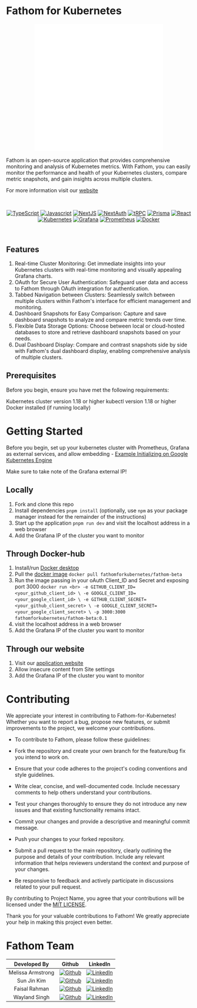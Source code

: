 # Fathom for Kubernetes



<p align="center">
  <img width="350" src="./public/fathom-full-white.png">
</p>


Fathom is an open-source application that provides comprehensive monitoring and analysis of Kubernetes metrics. With Fathom, you can easily monitor the performance and health of your Kubernetes clusters, compare metric snapshots, and gain insights across multiple clusters.

For more information visit our [website](https//www.fathom.nyc)

<br/>

<div align="center">

[![TypeScript](https://img.shields.io/badge/typescript-%23007ACC.svg?style=for-the-badge&logo=typescript&logoColor=white)](https://www.typescriptlang.org/)
[![Javascript](https://img.shields.io/badge/javascript-%23323330.svg?style=for-the-badge&logo=javascript&logoColor=%23F7DF1E)](https://www.javascript.com/)
[![NextJS](https://img.shields.io/badge/next.js-000000?style=for-the-badge&logo=nextdotjs&logoColor=white)](https://nextjs.org/)
[![NextAuth](https://img.shields.io/badge/NextAuth-%23F05033.svg?style=for-the-badge&logo=nextdotjs&logoColor=white)](https://next-auth.js.org/)
[![tRPC](https://img.shields.io/badge/trpc-%235755d9.svg?style=for-the-badge&logo=trpc&logoColor=white)](https://trpc.io/)
[![Prisma](https://img.shields.io/badge/Prisma-%233b3e44?style=for-the-badge&logo=prisma&logoColor=white)](https://www.prisma.io/)
[![React](https://img.shields.io/badge/react-%2320232a.svg?style=for-the-badge&logo=react&logoColor=%2361DAFB)](https://reactjs.org/)
[![Kubernetes](https://img.shields.io/badge/kubernetes-%23326ce5.svg?style=for-the-badge&logo=kubernetes&logoColor=white)](https://kubernetes.io/)
[![Grafana](https://img.shields.io/badge/grafana-%23F46800.svg?style=for-the-badge&logo=grafana&logoColor=white)](https://grafana.com/)
[![Prometheus](https://img.shields.io/badge/Prometheus-E6522C?style=for-the-badge&logo=Prometheus&logoColor=white)](https://prometheus.io/)
[![Docker](https://img.shields.io/badge/docker-%230db7ed.svg?style=for-the-badge&logo=docker&logoColor=white)](https://www.docker.com/)


</div>

<br/>

## Features
1. Real-time Cluster Monitoring: Get immediate insights into your Kubernetes clusters with real-time monitoring and visually appealing Grafana charts.
2. OAuth for Secure User Authentication: Safeguard user data and access to Fathom through OAuth integration for authentication.
3. Tabbed Navigation between Clusters: Seamlessly switch between multiple clusters within Fathom's interface for efficient management and monitoring.
4. Dashboard Snapshots for Easy Comparison: Capture and save dashboard snapshots to analyze and compare metric trends over time.
5. Flexible Data Storage Options: Choose between local or cloud-hosted databases to store and retrieve dashboard snapshots based on your needs.
6. Dual Dashboard Display: Compare and contrast snapshots side by side with Fathom's dual dashboard display, enabling comprehensive analysis of multiple clusters.


## Prerequisites
Before you begin, ensure you have met the following requirements:

Kubernetes cluster version 1.18 or higher
kubectl version 1.18 or higher
Docker installed (if running locally)

# Getting Started

Before you begin, set up your kubernetes cluster with Prometheus, Grafana as external services, and allow embedding - [Example Initializing on Google Kubernetes Engine](https://github.com/oslabs-beta/Fathom/blob/dev/clusterSetup.md) 

Make sure to take note of the Grafana external IP!


## Locally
1. Fork and clone this repo
2. Install dependencies `pnpm install` (optionally, use `npm` as your package manager instead for the remainder of the instructions)
3. Start up the application `pnpm run dev` and visit the localhost address in a web browser
4. Add the Grafana IP of the cluster you want to monitor

## Through Docker-hub
1. Install/run [Docker desktop](https://www.docker.com/products/docker-desktop/)
2. Pull the [docker image](https://hub.docker.com/r/fathomforkubernetes/fathom-beta) `docker pull fathomforkubernetes/fathom-beta`
3. Run the image passing in your oAuth Client_ID and Secret and exposing port 3000 `docker run <br> -e GITHUB_CLIENT_ID=<your_github_client_id> \ -e GOOGLE_CLIENT_ID=<your_google_client_id> \ -e GITHUB_CLIENT_SECRET=<your_github_client_secret> \ -e GOOGLE_CLIENT_SECRET=<your_google_client_secret> \ -p 3000:3000 fathomforkubernetes/fathom-beta:0.1`
4. visit the localhost address in a web browser
5. Add the Grafana IP of the cluster you want to monitor

## Through our website
1. Visit our [application website](https://www.fathom.watch/)
2. Allow insecure content from Site settings
3. Add the Grafana IP of the cluster you want to monitor


# Contributing
We appreciate your interest in contributing to Fathom-for-Kubernetes! Whether you want to report a bug, propose new features, or submit improvements to the project, we welcome your contributions.

- To contribute to Fathom, please follow these guidelines:

- Fork the repository and create your own branch for the feature/bug fix you intend to work on.

- Ensure that your code adheres to the project's coding conventions and style guidelines.

- Write clear, concise, and well-documented code. Include necessary comments to help others understand your contributions.

- Test your changes thoroughly to ensure they do not introduce any new issues and that existing functionality remains intact.

- Commit your changes and provide a descriptive and meaningful commit message.

- Push your changes to your forked repository.

- Submit a pull request to the main repository, clearly outlining the purpose and details of your contribution. Include any relevant information that helps reviewers understand the context and purpose of your changes.

- Be responsive to feedback and actively participate in discussions related to your pull request.

By contributing to Project Name, you agree that your contributions will be licensed under the [MIT LICENSE](License).

Thank you for your valuable contributions to Fathom! We greatly appreciate your help in making this project even better.


# Fathom Team
| Developed By       | Github          | LinkedIn        |
| :------------------: | :-------------: | :-------------: |
| Melissa Armstrong | [![Github](https://img.shields.io/badge/github-%23121011.svg?style=for-the-badge&logo=github&logoColor=white)](https://github.com/mkarmstr) | [![LinkedIn](https://img.shields.io/badge/LinkedIn-%230077B5.svg?logo=linkedin&logoColor=white)](https://www.linkedin.com/in/mkarmstr/) |
| Sun Jin Kim | [![Github](https://img.shields.io/badge/github-%23121011.svg?style=for-the-badge&logo=github&logoColor=white)](https://github.com/sjin-k) | [![LinkedIn](https://img.shields.io/badge/LinkedIn-%230077B5.svg?logo=linkedin&logoColor=white)](https://www.linkedin.com/) |
| Faisal Rahman | [![Github](https://img.shields.io/badge/github-%23121011.svg?style=for-the-badge&logo=github&logoColor=white)](https://github.com/fairahman) | [![LinkedIn](https://img.shields.io/badge/LinkedIn-%230077B5.svg?logo=linkedin&logoColor=white)](https://www.linkedin.com/in/faisal-rahman-348a22203/) |
| Wayland Singh | [![Github](https://img.shields.io/badge/github-%23121011.svg?style=for-the-badge&logo=github&logoColor=white)](https://github.com/waylandsingh) | [![LinkedIn](https://img.shields.io/badge/LinkedIn-%230077B5.svg?logo=linkedin&logoColor=white)](https://www.linkedin.com/in/wayland-singh/) |
